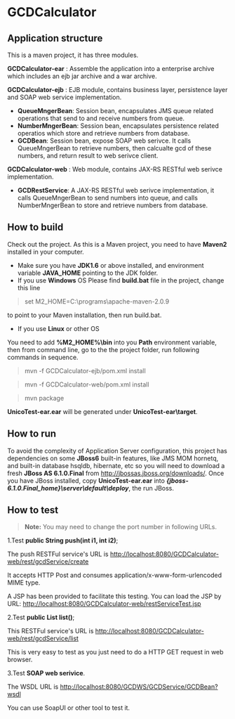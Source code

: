 # GCDCalculator

Application structure
-------------
This is a maven project, it has three modules.

**GCDCalculator-ear**
: Assemble the application into a enterprise archive which includes an ejb jar archive and a war archive.

**GCDCalculator-ejb**
: EJB module, contains business layer, persistence layer and SOAP web service implementation.

- **QueueMngerBean**: Session bean, encapsulates JMS queue related operations that send to and receive numbers from queue.
- **NumberMngerBean**: Session bean, encapsulates persistence related operatios which store and retrieve numbers from database.
- **GCDBean**: Session bean, expose SOAP web serivce. It calls QueueMngerBean to retrieve numbers, then calcualte gcd of these numbers, and return result to web serivce client. 
             
**GCDCalculator-web**
: Web module, contains JAX-RS RESTful web serivce implementation.

- **GCDRestService**: A JAX-RS RESTful web serivce implementation, it calls QueueMngerBean to send numbers into queue, and calls NumberMngerBean to store and retrieve numbers from database.

**How to build**
--------
Check out the project.
As this is a Maven project, you need to have **Maven2** installed in your computer.

- Make sure you have **JDK1.6** or above installed, and environment variable **JAVA_HOME** pointing to the JDK folder.
- If you use **Windows** OS
Please find **build.bat** file in the project, change this line 

> set M2_HOME=C:\programs\apache-maven-2.0.9  

to point to your Maven installation, then run build.bat.

- If you use **Linux** or other OS

You need to add **%M2_HOME%\bin** into you **Path** environment variable, then from command line, go to the the project folder, run following commands in sequence.
  
  > mvn -f GCDCalculator-ejb/pom.xml install
  
  > mvn -f GCDCalculator-web/pom.xml install
  
  > mvn package

**UnicoTest-ear.ear** will be generated under **UnicoTest-ear\target**.

**How to run**
-----
To avoid the complexity of Application Server configuration, this project has dependencies on some **JBoss6** built-in features, like JMS MOM hornetq, and built-in database hsqldb, hibernate, etc
so you will need to download a fresh **JBoss AS 6.1.0.Final** from http://jbossas.jboss.org/downloads/.
Once you have JBoss installed, copy **UnicoTest-ear.ear** into ***{jboss-6.1.0.Final_home}\server\default\deploy***, the run JBoss.

**How to test**
----
> **Note:** You may need to change the port number in following URLs.

1.Test **public String push(int i1, int i2)**;

The push RESTFul service's URL is [http://localhost:8080/GCDCalculator-web/rest/gcdService/create](http://localhost:8080/GCDCalculator-web/rest/gcdService/create)

It accepts HTTP Post and consumes application/x-www-form-urlencoded MIME type.

A JSP has been provided to facilitate this testing.
You can load the JSP by URL: [http://localhost:8080/GCDCalculator-web/restServiceTest.jsp](http://localhost:8080/GCDCalculator-web/restServiceTest.jsp)

2.Test **public List<Integer> list()**;

This RESTFul service's URL is [http://localhost:8080/GCDCalculator-web/rest/gcdService/list](http://localhost:8080/GCDCalculator-web/rest/gcdService/list)

This is very easy to test as you just need to do a HTTP GET request in web browser.

3.Test **SOAP web serivice**.

The WSDL URL is [http://localhost:8080/GCDWS/GCDService/GCDBean?wsdl](http://localhost:8080/GCDWS/GCDService/GCDBean?wsdl)

You can use SoapUI or other tool to test it.
